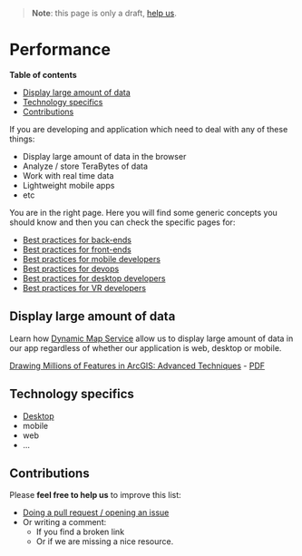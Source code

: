 > **Note**: this page is only a draft, [help us](#contributions).

# Performance
<!-- START doctoc generated TOC please keep comment here to allow auto update -->
<!-- DON'T EDIT THIS SECTION, INSTEAD RE-RUN doctoc TO UPDATE -->
**Table of contents**

- [Display large amount of data](#display-large-amount-of-data)
- [Technology specifics](#technology-specifics)
- [Contributions](#contributions)

<!-- END doctoc generated TOC please keep comment here to allow auto update -->

If you are developing and application which need to deal with any of these things:
* Display large amount of data in the browser
* Analyze / store TeraBytes of data
* Work with real time data
* Lightweight mobile apps
* etc

You are in the right page. Here you will find some generic concepts you should
know and then you can check the specific pages for:
* [Best practices for back-ends](../../../back-end/best-practices/README.md)
* [Best practices for front-ends](../../../front-end/best-practices/README.md)
* [Best practices for mobile developers](../../../mobile/best-practices/README.md)
* [Best practices for devops](../../../devops/best-practices/README.md)
* [Best practices for desktop developers](../../../desktop/best-practices/README.md)
* [Best practices for VR developers](../../../vr/best-practices/README.md)

## Display large amount of data
Learn how [Dynamic Map Service](../../content/service-types/dynamic-map-service/README.md)
allow us to display large amount of data in our app regardless of whether our
application is web, desktop or mobile.


[Drawing Millions of Features in ArcGIS: Advanced Techniques](https://www.esri.com/training/catalog/57630434851d31e02a43ef39/drawing-millions-of-features-in-arcgis:-advanced-techniques/) -
[PDF](http://proceedings.esri.com/library/userconf/devsummit16/papers/dev_int_169.pdf)

## Technology specifics

* [Desktop](../../desktop/best-practices/performance/README.md)
* mobile
* web
* ...

## Contributions
Please **feel free to help us** to improve this list:

* [Doing a pull request / opening an issue](https://github.com/hhkaos/awesome-arcgis#contributions)
* Or writing a comment:
  * If you find a broken link
  * Or if we are missing a nice resource.
